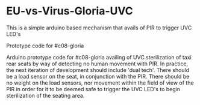 # EU-vs-Virus-Gloria-UVC
This is a simple arduino based mechanism that avails of PIR to trigger UVC LED's

Prototype code for #c08-gloria



 

Arduino prototype code for #c08-gloria availing of UVC sterilization of taxi rear seats by way of detecting no human movement with PIR.
In practice, the next iteration of development should include 'dual tech'. There should be a load sensor on the seat, in conjunction with the PIR. There should be no weight on the load sensors, nor movement within the field of view of the PIR in order for it to be deemed safe to trigger the UVC LED's to begin sterilization of the seating area.
